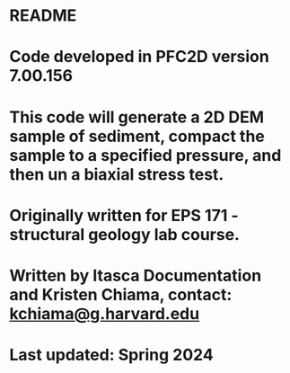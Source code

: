 # README
# Code developed in PFC2D version 7.00.156
# This code will generate a 2D DEM sample of sediment, compact the sample to a specified pressure, and then un a biaxial stress test. 
# Originally written for EPS 171 - structural geology lab course. 
# Written by Itasca Documentation and Kristen Chiama, contact: kchiama@g.harvard.edu
# Last updated: Spring 2024
